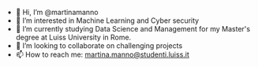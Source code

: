 - 👋 Hi, I’m @martinamanno
- 👀 I’m interested in Machine Learning and Cyber security
- 🌱 I’m currently studying Data Science and Management for my Master's degree at Luiss University in Rome.
- 💞️ I’m looking to collaborate on challenging projects
- 📫 How to reach me: martina.manno@studenti.luiss.it

<!---
martinamanno/martinamanno is a ✨ special ✨ repository because its `README.md` (this file) appears on your GitHub profile.
You can click the Preview link to take a look at your changes.
--->
